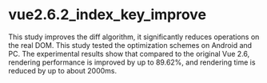 # vue2.6.2_index_key_improve
This study improves the diff algorithm, it significantly reduces operations on the real DOM. This study tested the  optimization schemes on Android and PC. The experimental results show that compared to the original Vue 2.6, rendering performance is improved by up to 89.62%, and rendering time is reduced by up to about 2000ms. 
